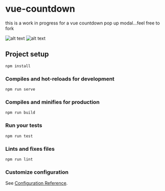 # vue-countdown

this is a work in progress for a vue countdown pop up modal...feel free to fork

![alt text](https://user-images.githubusercontent.com/28985492/59335662-f01f4200-8cf4-11e9-8856-6f141981d49b.JPG)
![alt text](https://user-images.githubusercontent.com/28985492/59335664-f01f4200-8cf4-11e9-8077-27f2eb26e6b4.JPG)



## Project setup
```
npm install
```

### Compiles and hot-reloads for development
```
npm run serve
```

### Compiles and minifies for production
```
npm run build
```

### Run your tests
```
npm run test
```

### Lints and fixes files
```
npm run lint
```

### Customize configuration
See [Configuration Reference](https://cli.vuejs.org/config/).
